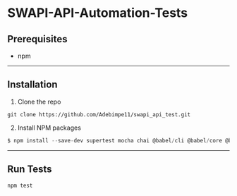 # SWAPI-API-Automation-Tests

## Prerequisites

- npm

---

## Installation

1. Clone the repo

```
git clone https://github.com/Adebimpe11/swapi_api_test.git
```

2. Install NPM packages
``` javascript
$ npm install --save-dev supertest mocha chai @babel/cli @babel/core @babel/node @babel/register @babel/preset-env @babel/plugin-transform-runtime nock chai-json-schema
```
---
## Run Tests

``` javascript
npm test
```